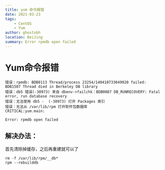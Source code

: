 ```yaml
---
title: yum 命令报错
date: 2021-03-23
tags:
    - CentOS
    - Yum
author: ghostxbh
location: BeiJing
summary: Error rpmdb open failed
---
```


# Yum命令报错

```
错误：rpmdb: BDB0113 Thread/process 23254/140410733049920 failed: BDB1507 Thread died in Berkeley DB library
错误：db5 错误(-30973) 来自 dbenv->failchk：BDB0087 DB_RUNRECOVERY: Fatal error, run database recovery
错误：无法使用 db5 -  (-30973) 打开 Packages 索引
错误：无法从 /var/lib/rpm 打开软件包数据库
CRITICAL:yum.main:

Error: rpmdb open failed
```
## 解决办法：

首先清除掉缓存，之后再重建就可以了
```shell script
rm -f /var/lib/rpm/__db*
rpm --rebuilddb
```
